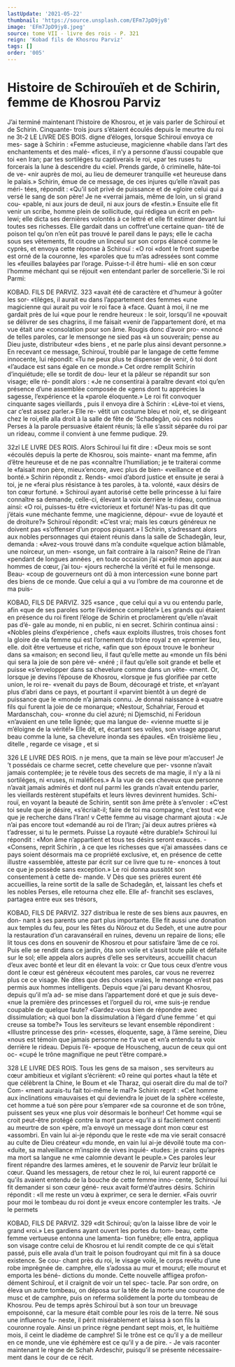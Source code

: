 ```yaml
---
lastUpdate: '2021-05-22'
thumbnail: 'https://source.unsplash.com/EFm7JpD9jy8'
image: 'EFm7JpD9jy8.jpeg'
source: tome VII - livre des rois - P. 321
reign: 'Kobad fils de Khosrou Parviz'
tags: []
order: '005'
---
```


# Histoire de Schirouïeh et de Schirin, femme de Khosrou Parviz

J’ai terminé maintenant l’histoire de Khosrou, et
je vais parler de Schirouï et de Schirin. Cinquante- trois jours s’étaient écoulés depuis le meurtre du roi
ne
3t-2 LE LIVRE DES BOIS.
digne d’éloges, lorsque Schirouï envoya ce mes-
sage à Schirin : «Femme astucieuse, magicienne «habile dans l’art des enchantements et des malé- «fices, il n’y a personne d’aussi coupable que toi
«en Iran; par tes sortiléges tu captiverais le roi, «par tes ruses tu forcerais la lune à descendre du «ciel. Prends garde, ô criminelle, hâte-toi de ve- «nir auprès de moi, au lieu de demeurer tranquille «et heureuse dans le palais.» Schirin, émue de
ce message, de ces injures qu’elle n’avait pas méri-
tées, répondit : «Qu’il soit privé de puissance et de
«gloire celui qui a versé le sang de son père! Je ne «verrai jamais, même de loin, un si grand cou- «pable, ni aux jours de deuil, ni aux jours de «festin.» Ensuite elle fit venir un scribe, homme plein de sollicitude, qui rédigea un écrit en peh- lewi; elle dicta ses dernières volontés à ce lettré et
elle fit estimer devant lui toutes ses richesses.
Elle gardait dans un coffret’une certaine quan- tité de poison tel qu’on n’en eût pas trouvé le pareil
dans le pays; elle le cacha sous ses vêtements, fit coudre un linceul sur son corps élancé comme le cyprès, et envoya cette réponse à Schirouï : «O roi
«dont le front superbe est orné de la couronne, les «paroles que tu m’as adressées sont comme les «feuilles balayées par l’orage. Puisse-t-il être humi-
«lié en son cœur l’homme méchant qui se réjouit
«en entendant parler de sorcellerie.’Si le roi Parmi:

KOBAD. FILS DE PARVIZ. 323 «avait été de caractère et d’humeur à goûter les sor-
«tiléges, il aurait eu dans l’appartement des femmes «une magicienne qui aurait pu voir le roi face à «face. Quant à moi, il ne me gardait près de lui «que pour le rendre heureux : le soir, lorsqu’il ne «pouvait se délivrer de ses chagrins, il me faisait «venir de l’appartement doré, et ma vue était une «consolation pour son âme. Rougis donc d’avoir pro- «noncé de telles paroles, car le mensonge ne sied pas «à un souverain; pense au Dieu juste, distributeur «des biens , et ne parle plus ainsi devant personne.» En recevant ce message, Schirouï, troublé par le langage de cette femme innocente, lui répondit: «Tu ne peux plus te dispenser de venir, ô toi dont «l’audace est sans égale en ce monde.» Cet ordre remplit Schirin d’inquiétude; elle se tordit de dou- leur et la pâleur se répandit sur son visage; elle ré-
pondit alors : «Je ne consentirai à paraître devant
«toi qu’en présence d’une assemblée composée de
«gens dont tu apprécies la sagesse, l’expérience et la
«parole éloquente.» Le roi fit convoquer cinquante sages vieillards , puis il envoya dire à Schirin : «Lève-toi et viens, car c’est assez parler.» Elle re-
vêtit un costume bleu et noir, et, se dirigeant chez le roi,elle alla droit à la salle de fête de ’Schadegân,
où ces nobles Perses à la parole persuasive étaient réunis; là elle s’assit séparée du roi par un rideau,
comme il convient à une femme pudique. 29.

32zî LE LIVRE DES ROIS.
Alors Schirouï lui fit dire : «Deux mois se sont
«écoulés depuis la perte de Khosrou, sois mainte-
«nant ma femme, afin d’être heureuse et de ne pas
«connaître l’humiliation; je te traiterai comme le
«faisait mon père, mieux’encore, avec plus de bien-
«veillance et de bonté.» Schirin répondit z. Rends-
«moi d’abord justice et ensuite je serai à toi, je ne
«ferai plus résistance à tes paroles, à ta. volonté,
«aux désirs de ton cœur fortuné. » Schirouï ayant
autorisé cette belle princesse à lui faire connaître
sa demande, celle-ci, élevant la voix derrière le
rideau, continua ainsi: «O roi, puisses-tu être «victorieux et fortuné! N’as-tu pas dit que j’étais
«une méchante femme, une magicienne, dépour- «vue de loyauté et de droiture?» Schirouï répondit: «C’est vrai; mais les cœurs généreux ne doivent pas «s’offenser d’un propos piquant.» I
Schirin, s’adressant alors aux nobles personnages qui étaient réunis dans la salle de Schadegân, leur, demanda : «Avez-vous trouvé dans m’a conduite «quelque action blâmable, une noirceur, un men- «songe, un fait contraire à la raison? Reine de l’lran «pendant de longues années , en toute occasion j’ai «prêté mon appui aux hommes de cœur, j’ai tou-
«jours recherché la vérité et fui le mensonge. Beau- «coup de gouverneurs ont dû à mon intercession «une bonne part des biens de ce monde. Que celui a qui a vu l’ombre de ma couronne et de ma puis-

KOBAD, FILS DE PARVIZ. 325 «sance , que celui qui a vu ou entendu parle, afin «que de ses paroles sorte l’évidence complète!» Les
grands qui étaient en présence du roi firent l’éloge
de Schirin et proclamèrent qu’elle n’avait pas d’é-
gale au monde, ni en public, ni en secret. Schirin continua ainsi : «Nobles pleins d’expérience , chefs
«aux exploits illustres, trois choses font la gloire de «la femme qui est l’ornement du trône royal z en «premier lieu, elle. doit être vertueuse et riche, «afin que son époux trouve le bonheur dans sa «maison; en second lieu, il faut qu’elle mette au «monde un fils béni qui sera la joie de son père vé-
«néré ; il faut qu’elle soit grande et belle et puisse «s’envelopper dans sa chevelure comme dans un vête- «ment. Or, lorsque je devins l’épouse de Khosrou, «lorsque je fus glorifiée par cette union, le roi re- «venait du pays de Boum, découragé et triste, et «n’ayant plus d’abri dans ce pays, et pourtant il «parvint bientôt à un degré de puissance que le «monde n’a jamais connu. Je donnai naissance à «quatre fils qui furent la joie de ce monarque; «Nestour, Schahriar, Feroud et Mardanschah, cou- «ronne du ciel azuré; ni Djemschid, ni Feridoun «n’avaient en une telle lignée; que ma langue de- «vienne muette si je m’éloigne de la vérité!» Elle
dit, et, écartant ses voiles, son visage apparut beau comme la lune, sa chevelure inonda ses épaules. «En troisième lieu , ditelle , regarde ce visage , et si

326 LE LIVRE DES ROIS.
n je mens, que ta main se lève pour m’accuser! Je ’t possédais ce charme secret, cette chevelure que per- vsonne n’avait jamais contemplée; je te révèle tous
des secrets de ma magie, il n’y a là ni sortiléges, ni «ruses, ni maléfices.» A la vue de ces cheveux que personne n’avait jamais admirés et dont nul parmi les grands n’avait entendu parler, les vieillards restèrent stupéfaits et leurs lèvres devinrent humides. Schi- rouï, en voyant la beauté de Schirin, sentit son âme prête à s’envoler : «C’est toi seule que je désire, «s’écriait-il; faire de toi ma compagne, c’est tout
«ce que je recherche dans l’Iran! v Cette femme au visage charmant ajouta : «Je n’ai pas encore tout
«demandé au roi de l’lran; j’ai deux autres prières «à t’adresser, si tu le permets. Puisse La royauté «être durable!» Schirouï lui répondit : «Mon âme
n’appartient et tous tes désirs seront exaucés. - «Consens, reprit Schirin , à ce que les richesses que «j’ai amassées dans ce pays soient désormais ma
ce propriété exclusive, et, en présence de cette illustre «assemblée, atteste par écrit sur ce livre que tu re- «nonces à tout ce que je possède sans exception.» Le roi donna aussitôt son consentement à cette de-
mande. V
Dès que ses prières eurent été accueillies, la reine
sortit de la salle de Schadegân, et, laissant les chefs et les nobles Perses, elle retourna chez elle. Elle af- franchit ses esclaves, partagea entre eux ses trésors,

KOBAD, FILS DE PARVIZ. 327 distribua le reste de ses biens aux pauvres, en don- nant à ses parents une part plus importante. Elle fit aussi une donation aux temples du feu, pour les fêtes du Nôrouz et du Sedeh, et une autre pour la restauration d’un caravansérail en ruines, devenu un
repaire de lions; elle lit tous ces dons en souvenir de Khosrou et pour satisfaire ’âme de ce roi.
Puis elle se rendit dans ce jardin, ôta son voile et s’assit toute pâle et défaite sur le sol; elle appela
alors auprès d’elle ses serviteurs, accueillit chacun d’eux avec bonté et leur dit en élevant la voix:
cr Que tous ceux d’entre vous dont le cœur est généreux
«écoutent mes paroles, car vous ne reverrez plus ce
ce visage. Ne dites que des choses vraies, le mensonge «n’est pas permis aux hommes intelligents. Depuis
«que j’ai paru devant Khosrou, depuis qu’il m’a ad-
se mise dans l’appartement doré et que je suis deve-
«nue la première des princesses et l’orgueil du roi,
«me suis-je rendue coupable de quelque faute? «Gardez-vous bien de répondre avec dissimulation;
«à quoi bon la dissimulation à l’égard d’une femme
’ et qui creuse sa tombe?» Tous les serviteurs se levant ensemble répondirent : «Illustre princesse des prin- «cesses, éloquente, sage, à l’âme sereine, Dieu
«nous est témoin que jamais personne ne t’a vue et «n’a entendu ta voix derrière le rideau. Depuis l’é-
«poque de Houscheng, aucun de ceux qui ont oc- «cupé le trône magnifique ne peut t’être comparé.»

328 LE LIVRE DES ROIS.
Tous les gens de sa maison , ses serviteurs au cœur ambitieux et vigilant s’écrièrent: «0 reine qui portes
«haut la tête et que célèbrent la Chine, le Boum et
«le Tharaz, qui oserait dire du mal de toi? Com- «ment aurais-tu fait toi-même le mal?»
Schirin reprit : «Cet homme aux inclinations «mauvaises et qui deviendra le jouet de la sphère «céleste, cet homme a tué son père pour s’emparer
«de sa couronne et de son trône, puissent ses yeux «ne plus voir désormais le bonheur! Cet homme «qui se croit peut-être protégé contre la mort parce «qu’il a si facilement consenti au meurtre de son «père, m’a envoyé un message dont mon cœur est «assombri. En vain lui ai-je répondu que le reste «de ma vie serait consacré au culte de Dieu créateur
«du monde, en vain lui ai-je dévoilé toute ma con- «duite, sa malveillance m’inspire de vives inquié- «tudes: je crains qu’après ma mort sa langue ne
«me calomnie devant le peuple.» Ces paroles leur firent répandre des larmes amères, et le souvenir de Parviz leur brûlait le cœur. Quand les messagers,
de retour chez le roi, lui eurent rapporté ce qu’ils avaient entendu de la bouche de cette femme inno- cente, Schirouï lui fit demander si son cœur géné-
reux avait formé’d’autres désirs. Schirin répondit :
«Il me reste un vœu à exprimer, ce sera le dernier. «Fais ouvrir pour moi le tombeau du roi dont je «veux encore contempler les traits. -Je le permets

KOBAD, FILS DE PARVIZ. 329 «dit Schirouï; qu’on la laisse libre de voir le grand
«roi.» Les gardiens ayant ouvert les portes du tom- beau, cette femme vertueuse entonna une lamenta- tion funèbre; elle entra, appliqua son visage contre celui de Khosrou et lui rendit compte de ce qui s’était passé, puis elle avala d’un trait le poison
foudroyant qui mit fin à sa douce existence. Se cou- chant près du roi, le visage voilé, le corps revêtu
d’une robe imprégnée de. camphre, elle s’adossa au
mur et mourut; elle mourut et emporta les béné- dictions du monde. Cette nouvelle affligea profon- dément Schirouî, et il craignit de voir un tel spec- tacle. Par son ordre, on éleva un autre tombeau, on
déposa sur la tête de la morte une couronne de musc et de camphre, puis on referma solidement la porte du tombeau de Khosrou.
Peu de temps après Schirouï but à son tour un breuvage empoisonné, car la mesure était comble pour les rois de la terre. Né sous une influence fu- neste, il périt misérablement et laissa à son fils la couronne royale. Ainsi un prince règne pendant sept mois, et, le huitième mois, il ceint le diadème de camphre! Si le trône est ce qu’il y a de meilleur
en ce monde, une vie éphémère est ce qu’il y a de
pire. - Je vais raconter maintenant le règne de Schah Ardeschir, puisqu’il se présente nécessaire-
ment dans le cour de ce récit.

